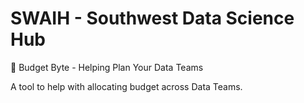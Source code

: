 # SWAIH - Southwest Data Science Hub

🤖 Budget Byte - Helping Plan Your Data Teams

A tool to help with allocating budget across Data Teams.